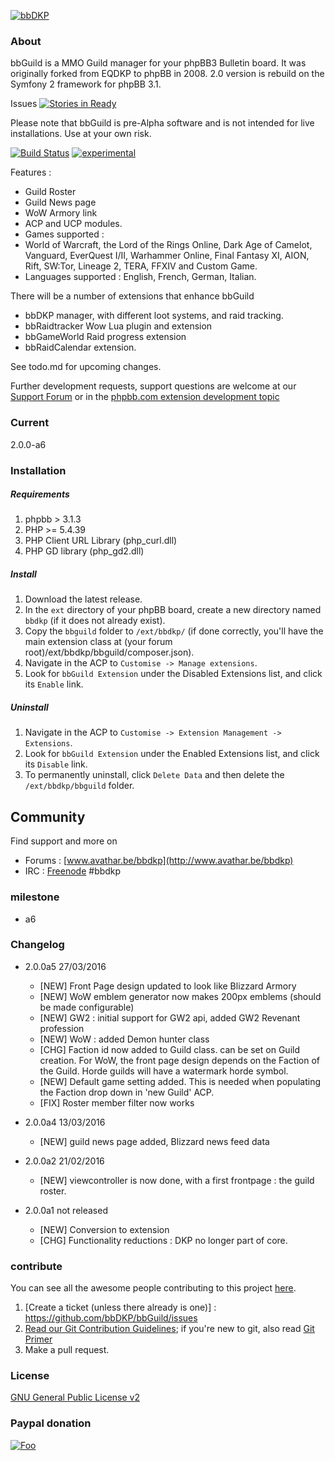 [![bbDKP](http://www.avathar.be/bbdkp/images/site_logo.png)](http://www.avathar.be/bbdkp)

### About
bbGuild is a MMO Guild manager for your phpBB3 Bulletin board. It was originally forked from EQDKP to phpBB in 2008. 2.0 version is rebuild on the Symfony 2 framework for phpBB 3.1. 

Issues
[![Stories in Ready](https://badge.waffle.io/bbDKP/bbguild.png?label=ready&title=Ready)](http://waffle.io/bbDKP/bbguild)

Please note that bbGuild is pre-Alpha software and is not intended for live installations. Use at your own risk.

[![Build Status](https://api.travis-ci.org/bbDKP/bbguild.svg)](https://travis-ci.org/bbDKP/bbguild)
[![experimental](http://badges.github.io/stability-badges/dist/experimental.svg)](http://github.com/badges/stability-badges)

Features : 
- Guild Roster
- Guild News page
- WoW Armory link
- ACP and UCP modules. 
- Games supported : 
- World of Warcraft, the Lord of the Rings Online, Dark Age of Camelot, Vanguard, EverQuest I/II,  Warhammer Online, Final Fantasy XI, AION, Rift, SW:Tor, Lineage 2, TERA, FFXIV and Custom Game. 
- Languages supported : English, French, German, Italian. 

There will be a number of extensions that enhance bbGuild
 - bbDKP manager, with different loot systems, and raid tracking.
 - bbRaidtracker Wow Lua plugin and extension
 - bbGameWorld Raid progress extension 
 - bbRaidCalendar extension. 

See todo.md for upcoming changes. 

Further development requests, support questions are welcome at our [Support Forum](http://www.avathar.be/bbdkp) or in the [phpbb.com extension development topic](https://www.phpbb.com/community/viewtopic.php?f=456&t=2258141)
	
### Current
2.0.0-a6

### Installation
##### Requirements
1.  phpbb > 3.1.3
2.  PHP >= 5.4.39
3.  PHP Client URL Library (php_curl.dll)
4.  PHP GD library (php_gd2.dll)


##### Install
1. Download the latest release.
2. In the `ext` directory of your phpBB board, create a new directory named `bbdkp` (if it does not already exist).
3. Copy the `bbguild` folder to `/ext/bbdkp/` (if done correctly, you'll have the main extension class at (your forum root)/ext/bbdkp/bbguild/composer.json).
4. Navigate in the ACP to `Customise -> Manage extensions`.
5. Look for `bbGuild Extension` under the Disabled Extensions list, and click its `Enable` link.

##### Uninstall
1. Navigate in the ACP to `Customise -> Extension Management -> Extensions`.
2. Look for `bbGuild Extension` under the Enabled Extensions list, and click its `Disable` link.
3. To permanently uninstall, click `Delete Data` and then delete the `/ext/bbdkp/bbguild` folder.
## Community

Find support and more on 
*	Forums : [www.avathar.be/bbdkp](http://www.avathar.be/bbdkp)
*	IRC : [Freenode](https://webchat.freenode.net) #bbdkp

### milestone
  - a6

### Changelog
- 2.0.0a5 27/03/2016
  - [NEW] Front Page design updated to look like Blizzard Armory
  - [NEW] WoW emblem generator now makes 200px emblems (should be made configurable)    
  - [NEW] GW2 : initial support for GW2 api, added GW2 Revenant profession
  - [NEW] WoW : added Demon hunter class
  - [CHG] Faction id now added to Guild class. can be set on Guild creation. 
          For WoW, the front page design depends on the Faction of the Guild. 
          Horde guilds will have a watermark horde symbol. 
  - [NEW] Default game setting added. This is needed when populating the Faction drop down in 'new Guild' ACP.
  - [FIX] Roster member filter now works
     
- 2.0.0a4 13/03/2016
  - [NEW] guild news page added, Blizzard news feed data 
- 2.0.0a2 21/02/2016
  - [NEW] viewcontroller is now done, with a first frontpage : the guild roster. 
- 2.0.0a1 not released
  - [NEW] Conversion to extension
  - [CHG] Functionality reductions : DKP no longer part of core. 

### contribute
You can see all the awesome people contributing to this project [here](https://github.com/bbdkp/bbguild/graphs/contributors).
1. [Create a ticket (unless there already is one)] : https://github.com/bbDKP/bbGuild/issues
2. [Read our Git Contribution Guidelines](http://www.avathar.be/bbdkp/viewtopic.php?f=60&t=1854); if you're new to git, also read [Git Primer](http://www.avathar.be/bbdkp/viewtopic.php?f=60&t=1853)
3. Make a pull request.

### License
[GNU General Public License v2](http://opensource.org/licenses/gpl-2.0.php)

### Paypal donation
[![Foo](https://www.paypal.com/en_US/BE/i/btn/btn_donateCC_LG.gif)](https://www.paypal.com/cgi-bin/webscr?cmd=_donations&business=sajaki9%40gmail%2ecom&lc=BE&item_name=bbDKP%20Guild%20management&currency_code=EUR&bn=PP%2dDonationsBF%3abtn_donateCC_LG%2egif%3aNonHosted)
